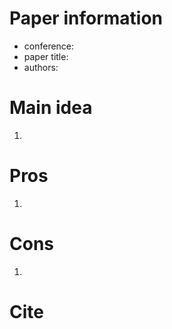 # Paper information

- conference:
- paper title: 
- authors: 

# Main idea
1.

# Pros
1. 

# Cons
1.
   
# Cite
~~~ 

~~~
